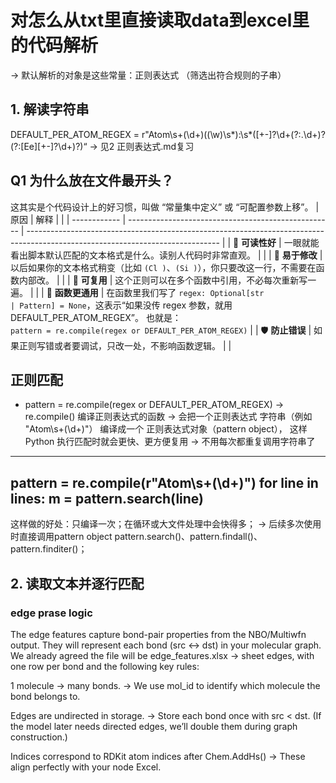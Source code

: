 # 对怎么从txt里直接读取data到excel里的代码解析
-> 默认解析的对象是这些常量：正则表达式 （筛选出符合规则的子串）

## 1. 解读字符串
DEFAULT_PER_ATOM_REGEX = r"Atom\s+(\d+)\((\w)\s*\):\s*([+-]?\d+(?:\.\d+)?(?:[Ee][+-]?\d+)?)“
-> 见2 正则表达式.md复习

## Q1 为什么放在文件最开头？
这其实是个代码设计上的好习惯，叫做 “常量集中定义” 或 “可配置参数上移”。
| 原因           | 解释                                                  |                                                                                                                                |
| ------------ | --------------------------------------------------- | ------------------------------------------------------------------------------------------------------------------------------ |
| 🧠 **可读性好**  | 一眼就能看出脚本默认匹配的文本格式是什么。读别人代码时非常直观。                    |                                                                                                                                |
| 🔧 **易于修改**  | 以后如果你的文本格式稍变（比如 `(Cl )`、`(Si )`），你只要改这一行，不需要在函数内部改。 |                                                                                                                                |
| 🧱 **可复用**   | 这个正则可以在多个函数中引用，不必每次重新写一遍。                           |                                                                                                                                |
| 🧩 **函数更通用** | 在函数里我们写了 `regex: Optional[str                       | Pattern] = None`，这表示“如果没传 regex 参数，就用 DEFAULT_PER_ATOM_REGEX”。 也就是：<br>`pattern = re.compile(regex or DEFAULT_PER_ATOM_REGEX)` |
| 🛡️ **防止错误** | 如果正则写错或者要调试，只改一处，不影响函数逻辑。                           |                                                                                                                                |


## 正则匹配
- pattern = re.compile(regex or DEFAULT_PER_ATOM_REGEX)
-> re.compile() 编译正则表达式的函数
-> 会把一个正则表达式 字符串（例如 "Atom\s+(\d+)"）
编译成一个 正则表达式对象（pattern object），
这样 Python 执行匹配时就会更快、更方便复用
-> 不用每次都重复调用字符串了
---
pattern = re.compile(r"Atom\s+(\d+)")
for line in lines:
    m = pattern.search(line)
---
这样做的好处：只编译一次；在循环或大文件处理中会快得多；
-> 后续多次使用时直接调用pattern object
pattern.search()、pattern.findall()、pattern.finditer()；

## 2. 读取文本并逐行匹配

### edge prase logic
The edge features capture bond-pair properties from the NBO/Multiwfn output.
They will represent each bond (src ↔ dst) in your molecular graph.
We already agreed the file will be edge_features.xlsx → sheet edges, with one row per bond and the following key rules:

1 molecule → many bonds.
→ We use mol_id to identify which molecule the bond belongs to.

Edges are undirected in storage.
→ Store each bond once with src < dst.
(If the model later needs directed edges, we’ll double them during graph construction.)

Indices correspond to RDKit atom indices after Chem.AddHs()
→ These align perfectly with your node Excel.